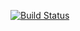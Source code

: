 [![Build Status](https://travis-ci.org/WorkflowSuite/kpi-java-client.svg?branch=master)](https://travis-ci.org/WorkflowSuite/kpi-java-client)